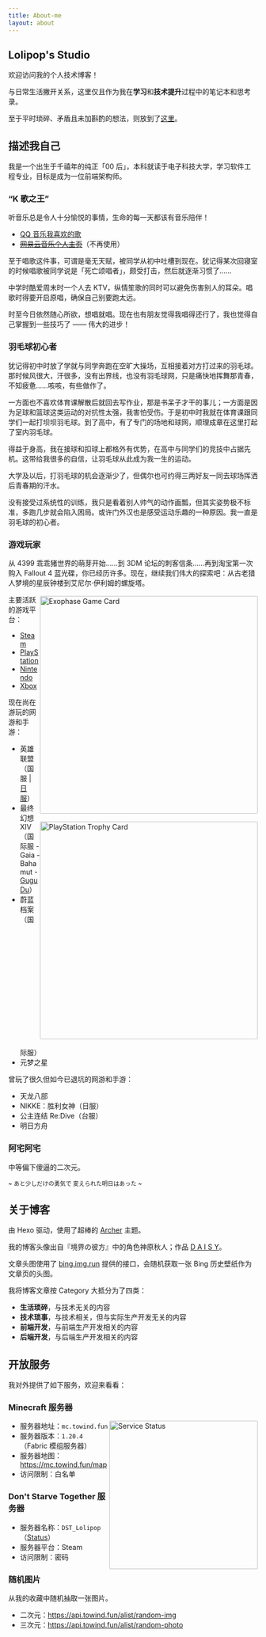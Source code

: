 ```yaml
---
title: About-me
layout: about
---
```


## Lolipop's Studio

欢迎访问我的个人技术博客！

与日常生活撇开关系，这里仅且作为我在**学习**和**技术提升**过程中的笔记本和思考录。

至于平时琐碎、矛盾且未加斟酌的想法，则放到了[这里](https://github.com/LolipopJ/LolipopJ/issues/2)。

## 描述我自己

我是一个出生于千禧年的纯正「00 后」，本科就读于电子科技大学，学习软件工程专业，目标是成为一位前端架构师。

### “K 歌之王”

听音乐总是令人十分愉悦的事情，生命的每一天都该有音乐陪伴！

- [QQ 音乐我喜欢的歌](https://y.qq.com/n/yqq/playlist/1204219211.html)
- ~~[网易云音乐个人主页](https://music.163.com/#/user/home?id=261856338)~~（不再使用）

至于唱歌这件事，可谓是毫无天赋，被同学从初中吐槽到现在。犹记得某次回寝室的时候唱歌被同学说是「死亡颂唱者」，颇受打击，然后就逐渐习惯了……

中学时酷爱周末时一个人去 KTV，纵情笙歌的同时可以避免伤害别人的耳朵。唱歌时得要开启原唱，确保自己别要跑太远。

时至今日依然随心所欲，想唱就唱。现在也有朋友觉得我唱得还行了，我也觉得自己掌握到一些技巧了 —— 伟大的进步！

### 羽毛球初心者

犹记得初中时放了学就与同学奔跑在空旷大操场，互相接着对方打过来的羽毛球。那时候风很大，汗很多，没有出界线，也没有羽毛球网，只是痛快地挥舞那青春，不知疲惫……咳咳，有些做作了。

一方面也不喜欢体育课解散后就回去写作业，那是书呆子才干的事儿；一方面是因为足球和篮球这类运动的对抗性太强，我害怕受伤。于是初中时我就在体育课跟同学们一起打坝坝羽毛球。到了高中，有了专门的场地和球网，顺理成章在这里打起了室内羽毛球。

得益于身高，我在接球和扣球上都格外有优势，在高中与同学们的竞技中占据先机。这带给我很多的自信，让羽毛球从此成为我一生的运动。

大学及以后，打羽毛球的机会逐渐少了，但偶尔也可约得三两好友一同去球场挥洒后青春期的汗水。

没有接受过系统性的训练，我只是看着别人帅气的动作画瓢，但其实姿势极不标准，多跑几步就会陷入困局。或许门外汉也是感受运动乐趣的一种原因。我一直是羽毛球的初心者。

### 游戏玩家

从 4399 乖乖猪世界的萌芽开始……到 3DM 论坛的刺客信条……再到淘宝第一次购入 Fallout 4 蓝光碟，你已经历许多。现在，继续我们伟大的探索吧：从古老猎人梦境的星辰钟楼到艾尼尔·伊利姆的螺旋塔。

<img alt="Exophase Game Card" src="https://card.exophase.com/2/0/264160.png" width="440" style="margin: 0.2rem 0 1rem; float: right; clear: both; border-radius: 2px;">

<img alt="PlayStation Trophy Card" src="https://card.psnprofiles.com/1/KNKDaisy.png" width="440" style="margin: 0 0 1rem; float: right; clear: both; border-radius: 2px;">

主要活跃的游戏平台：

- [Steam](https://steamcommunity.com/id/lolipopj_703)
- [PlayStation](https://www.exophase.com/psn/user/KNKDaisy)
- [Nintendo](https://www.exophase.com/nintendo/user/ff7e9abe3e49da78)
- [Xbox](https://www.exophase.com/xbox/user/Lolipop703)

现在尚在游玩的网游和手游：

- 英雄联盟（国服 | [日服](https://www.op.gg/summoners/jp/%E5%A4%A9%E7%AB%A5%E6%84%9B%E9%BA%97%E7%B5%B2-85745)）
- 最终幻想 XIV（国际服 - Gaia - Bahamut - [Gugu Du](https://na.finalfantasyxiv.com/lodestone/character/36150060)）
- 蔚蓝档案（国际服）
- 元梦之星

曾玩了很久但如今已退坑的网游和手游：

- 天龙八部
- NIKKE：胜利女神（日服）
- 公主连结 Re:Dive（台服）
- 明日方舟

### 阿宅阿宅

中等偏下傻逼的二次元。

<small>~ あと少しだけの勇気で 変えられた明日はあった ~</small>

## 关于博客

由 Hexo 驱动，使用了超棒的 [Archer](https://github.com/fi3ework/hexo-theme-archer) 主题。

我的博客头像出自『境界の彼方』中的角色神原秋人；作品 [D A I S Y](https://www.pixiv.net/artworks/74783689)。

文章头图使用了 [bing.img.run](https://bing.img.run) 提供的接口，会随机获取一张 Bing 历史壁纸作为文章页的头图。

我将博客文章按 Category 大抵分为了四类：

- **生活琐碎**，与技术无关的内容
- **技术琐事**，与技术相关，但与实际生产开发无关的内容
- **前端开发**，与前端生产开发相关的内容
- **后端开发**，与后端生产开发相关的内容

## 开放服务

我对外提供了如下服务，欢迎来看看：

### Minecraft 服务器

<img alt="Service Status" src="https://mcapi.us/server/image?ip=mc.towind.fun" width="300" style="margin: 0; float: right; clear: both; border-radius: 2px;">

- 服务器地址：`mc.towind.fun`
- 服务器版本：`1.20.4`（Fabric 模组服务器）
- 服务器地图：<https://mc.towind.fun/map>
- 访问限制：白名单

### Don't Starve Together 服务器

- 服务器名称：`DST_Lolipop`（[Status](https://dstserverlist.top/#Name[DST_Lolipop])）
- 服务器平台：Steam
- 访问限制：密码

### 随机图片

从我的收藏中随机抽取一张图片。

- 二次元：<https://api.towind.fun/alist/random-img>
- 三次元：<https://api.towind.fun/alist/random-photo>
